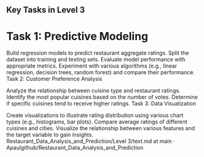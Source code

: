 ## Key Tasks in Level 3

# Task 1: Predictive Modeling

Build regression models to predict restaurant aggregate ratings.
Split the dataset into training and testing sets.
Evaluate model performance with appropriate metrics.
Experiment with various algorithms (e.g., linear regression, decision trees, random forest) and compare their performance.
Task 2: Customer Preference Analysis

Analyze the relationship between cuisine type and restaurant ratings.
Identify the most popular cuisines based on the number of votes.
Determine if specific cuisines tend to receive higher ratings.
Task 3: Data Visualization

Create visualizations to illustrate rating distribution using various chart types (e.g., histograms, bar plots).
Compare average ratings of different cuisines and cities.
Visualize the relationship between various features and the target variable to gain insights.
Restaurant_Data_Analysis_and_Prediction/Level 3/text.md at main · Apaulgithub/Restaurant_Data_Analysis_and_Prediction 
